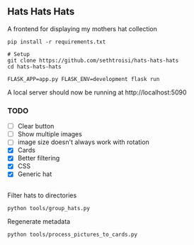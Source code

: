 ## Hats Hats Hats

A frontend for displaying my mothers hat collection

```shell
pip install -r requirements.txt

# Setup
git clone https://github.com/sethtroisi/hats-hats-hats
cd hats-hats-hats

FLASK_APP=app.py FLASK_ENV=development flask run
```

A local server should now be running at http://localhost:5090

### TODO

* [ ] Clear button
* [ ] Show multiple images
* [ ] image size doesn't always work with rotation
* [x] Cards
* [x] Better filtering
* [x] CSS
* [x] Generic hat

##

Filter hats to directories

```
python tools/group_hats.py
```

Regenerate metadata

```
python tools/process_pictures_to_cards.py
```
